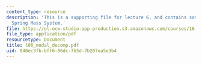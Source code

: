 ```yaml
---
content_type: resource
description: 'This is a supporting file for lecture 6, and contains some example:
  Spring Mass System.'
file: https://ol-ocw-studio-app-production.s3.amazonaws.com/courses/16-333-aircraft-stability-and-control-fall-2004/040ec3fbbff686dc7b5d7b207ea5e3b4_l06_modal_decomp.pdf
file_type: application/pdf
resourcetype: Document
title: l06_modal_decomp.pdf
uid: 040ec3fb-bff6-86dc-7b5d-7b207ea5e3b4
---
```

